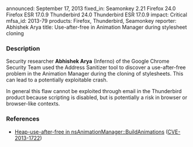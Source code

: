 announced: September 17, 2013
fixed_in: Seamonkey 2.21
          Firefox 24.0
          Firefox ESR 17.0.9
          Thunderbird 24.0
          Thunderbird ESR 17.0.9
impact: Critical
mfsa_id: 2013-79
products: Firefox, Thunderbird, Seamonkey
reporter: Abhishek Arya
title: Use-after-free in Animation Manager during stylesheet cloning

<h3>Description</h3>

<p>Security researcher <strong>Abhishek Arya</strong> (Inferno) of the Google
Chrome Security Team used the Address Sanitizer tool to discover a
use-after-free problem in the Animation Manager during the cloning of
stylesheets. This can lead to a potentially exploitable crash.</p>

<p class="note">In general this flaw cannot be exploited through email in the
Thunderbird product because scripting is disabled, but is potentially a risk in
browser or browser-like contexts.</p>

<h3>References</h3>

<ul>
  <li><a href="https://bugzilla.mozilla.org/show_bug.cgi?id=893308">
       Heap-use-after-free in nsAnimationManager::BuildAnimations</a> (<a href="http://cve.mitre.org/cgi-bin/cvename.cgi?name=CVE-2013-1722" class="ex-ref">CVE-2013-1722</a>)</li>
</ul>



